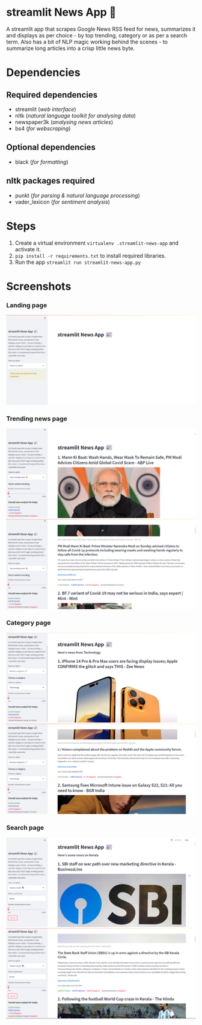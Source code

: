 # streamlit News App 📰
A streamlit app that scrapes Google News RSS feed for news, summarizes it and displays as per choice - by top trending, category or as per a search term. Also has a bit of NLP magic working behind the scenes - to summarize long articles into a crisp little news byte.

# Dependencies
## Required dependencies
* streamlit (*web interface*)
* nltk (*natural language toolkit for analysing data*)
* newspaper3k (*analysing news articles*)
* bs4 (*for webscraping*)

## Optional dependencies
* black (*for formatting*)
  
## nltk packages required
* punkt (*for parsing & natural language processing*)
* vader_lexicon (*for sentiment analysis*)
  
# Steps
1. Create a virtual environment ```virtualenv .streamlit-news-app``` and activate it.
2. ```pip install -r requirements.txt``` to install required libraries.
3. Run the app ```streamlit run streamlit-news-app.py ```

# Screenshots
### Landing page
![Landing Page](./screenshots/landing-page.png "Landing Page")
### Trending news page
![Trending #1](./screenshots/trending-news-img-1.png "Trending #1")
![Trending #2](./screenshots/trending-news-img-2.png "Trending #2")
### Category page
![Category #1](./screenshots/category-news-tech-img-1.png "Category #1")
![Category #2](./screenshots/category-news-tech-img-2.png "Category #2")
### Search page
![Search #1](./screenshots/search-news-img-1.png "Search #1")
![Search #2](./screenshots/search-news-img-2.png "Search #2")

